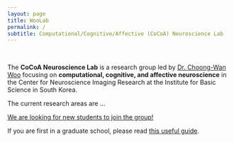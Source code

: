 ```yaml
---
layout: page
title: WooLab
permalink: /
subtitle: Computational/Cognitive/Affective (CoCoA) Neuroscience Lab
---
```

&nbsp;

The <strong>CoCoA Neuroscience Lab</strong> is a research group led by <a href="http://wanirepo.github.io" target="_blank">Dr. Choong-Wan Woo</a> focusing on <strong>computational, cognitive, and affective neuroscience</strong> in the Center for Neuroscience Imaging Research at the Institute for Basic Science in South Korea. 

The current research areas are ...

[We are looking for new students to join the group!](position)

If you are first in a graduate school, please read [this useful guide](/resources/beginning-students).
